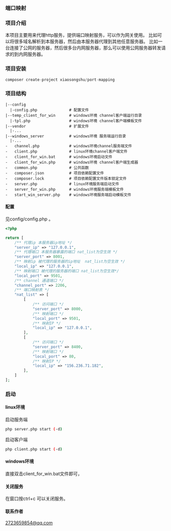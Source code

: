 ###  端口映射

###  项目介绍
本项目主要用来代理http服务，提供端口映射服务，可以作为网关使用。
比如可以将很多域名解析到本服务器，然后由本服务器代理到其他任意服务器。
比如一台连接了公网的服务器，然后很多台内网服务器，那么可以使用公网服务器转发请求的到内网服务器。

###  项目安装

```php 
composer create-project xiaosongshu/port-mapping
```
###  项目结构

~~~
|--config
  |-config.php              # 配置文件
|--temp_client_for_win      # windows环境 channel客户端运行目录
  |-tpl.php                 # windows环境 channel客户端模板文件
|--vendor                   # 扩展文件
  |-...
|--windows_server           # windows环境 服务端运行目录
  |-...
-   channel.php             # windows环境channel服务端文件
-   client.php              # linux环境channel客户端文件
-   client_for_win.bat      # windows环境启动文件
-   client_for_win.php      # windows环境 channel客户端生成器
-   common.php              # 公共函数
-   composer.json           # 项目依赖配置文件
-   composer.lock           # 项目依赖配置文件版本锁定文件
-   server.php              # linux环境服务端启动文件
-   server_for_win.php      # windows环境服务端模板文件
-   start_win_server.php    # windows环境服务端启动模板文件
~~~

#### 配置

见config/config.php 。
```php 
<?php

return [
    /** 代理ip 本服务器ip地址 */
    "server_ip" => "127.0.0.1",
    /** 代理端口 本服务器暴露的端口 nat_list为空生效 */
    "server_port" => 8001,
    /** 映射ip 被代理的服务器的ip地址  nat_list为空生效 */
    "local_ip" => "127.0.0.1",
    /** 映射端口 被代理的服务器的端口 nat_list为空生效*/
    "local_port" => 9501,
    /** channel 通道端口 */
    "channel_port" => 2206,
    /** 端口映射表 */
    "nat_list" => [
        [
            /** 访问端口 */
            "server_port" => 8000,
            /** 映射端口 */
            "local_port" => 9501,
            /** 映射IP */
            "local_ip" => "127.0.0.1",
        ],
        [
            /** 访问端口 */
            "server_port" => 8400,
            /** 映射端口 */
            "local_port" => 80,
            /** 映射IP */
            "local_ip" => "156.236.71.182",
        ],
    ]
];
```
###   启动

####  linux环境
启动服务端
```bash 
php server.php start (-d)
```
启动客户端
```bash 
php client.php start (-d)
```
####  windows环境

直接双击client_for_win.bat文件即可，
#### 关闭服务
在窗口按ctrl+c 可以关闭服务。

####  联系作者

2723659854@qq.com